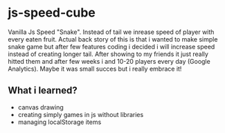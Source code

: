 # js-speed-cube
Vanilla Js Speed "Snake". Instead of tail we inrease speed of player with every eaten fruit.
Actual back story of this is that i wanted to make simple snake game but after few features coding i decided i will increase speed instead of creating longer tail.
After showing to my friends it just really hitted them and after few weeks i and 10-20 players every day (Google Analytics). Maybe it was small succes but i really embrace it!

## What i learned?
* canvas drawing
* creating simply games in js without libraries
* managing localStorage items
